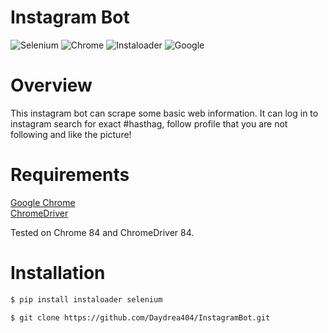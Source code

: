 # Instagram Bot





![Selenium](https://img.shields.io/badge/Selenium-3.141.0-brightgreen?style=for-the-badge) ![Chrome](https://img.shields.io/badge/Chromedriver-84.0.4147.30-brightgreen?style=for-the-badge) ![Instaloader](https://img.shields.io/badge/Instaloader-4.4.5-brightgreen?style=for-the-badge&logo=instagram&link=https://github.com/instaloader/instaloader) ![Google](https://img.shields.io/badge/Google%20Chrome-84-brightgreen?style=for-the-badge&logo=google&link=https://www.google.com/chrome/)

# Overview

This instagram bot can scrape some basic web information. It can log in to instagram search for exact #hasthag, follow profile that you are not following and  like the picture!




# Requirements


[Google Chrome][googlechrome]
<br>
[ChromeDriver][chromedriver]

Tested on Chrome 84 and ChromeDriver 84.



# Installation

```bash
$ pip install instaloader selenium

$ git clone https://github.com/Daydrea404/InstagramBot.git
```

[googlechrome]: https://www.google.com/chrome/
[chromedriver]: https://chromedriver.chromium.org/downloads
